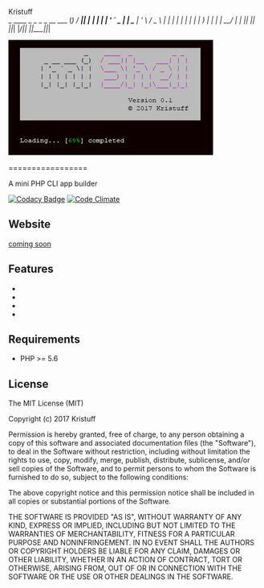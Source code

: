  Kristuff  
           _   ____  _          _ _ 
 _ __ ___ (_) / ___|| |__   ___| | |
| '_ ` _ \| | \___ \| '_ \ / _ \ | |
| | | | | | |  ___) | | | |  __/ | |
|_| |_| |_|_| |____/|_| |_|\___|_|_|

![logo](doc/screenshots/loading.png)

=================

A mini PHP CLI app builder

[![Codacy Badge](https://api.codacy.com/project/badge/Grade/4fd3728ced2b4d95b0eb549db7a0053b)](https://www.codacy.com/app/kristuff_/mishell?utm_source=github.com&amp;utm_medium=referral&amp;utm_content=kristuff/patabase&amp;utm_campaign=Badge_Grade)
[![Code Climate](https://codeclimate.com/github/kristuff/mishell/badges/gpa.svg)](https://codeclimate.com/github/kristuff/mishell)


Website
-------

[coming soon]() 


Features
--------
- 
- 
- 
-  

Requirements
------------

- PHP >= 5.6


License
-------

The MIT License (MIT)

Copyright (c) 2017 Kristuff

Permission is hereby granted, free of charge, to any person obtaining a copy
of this software and associated documentation files (the "Software"), to deal
in the Software without restriction, including without limitation the rights
to use, copy, modify, merge, publish, distribute, sublicense, and/or sell
copies of the Software, and to permit persons to whom the Software is
furnished to do so, subject to the following conditions:

The above copyright notice and this permission notice shall be included in
all copies or substantial portions of the Software.

THE SOFTWARE IS PROVIDED "AS IS", WITHOUT WARRANTY OF ANY KIND, EXPRESS OR
IMPLIED, INCLUDING BUT NOT LIMITED TO THE WARRANTIES OF MERCHANTABILITY,
FITNESS FOR A PARTICULAR PURPOSE AND NONINFRINGEMENT. IN NO EVENT SHALL THE
AUTHORS OR COPYRIGHT HOLDERS BE LIABLE FOR ANY CLAIM, DAMAGES OR OTHER
LIABILITY, WHETHER IN AN ACTION OF CONTRACT, TORT OR OTHERWISE, ARISING FROM,
OUT OF OR IN CONNECTION WITH THE SOFTWARE OR THE USE OR OTHER DEALINGS IN
THE SOFTWARE.
